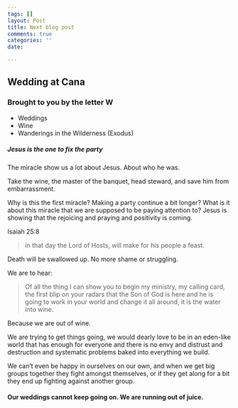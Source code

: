 ```yaml
---
tags: []
layout: Post
title: Next blog post
comments: true
categories: ''
date: 

---
```

## Wedding at Cana

### Brought to you by the letter W

* Weddings
* Wine
* Wanderings in the Wilderness (Exodus)

##### Jesus is the one to fix the party

The miracle show us a lot about Jesus. About who he was. 

Take the wine, the master of the banquet, head steward, and save him from embarrassment. 

Why is this the first miracle? Making a party continue a bit longer? What is it about this miracle that we are supposed to be paying attention to? Jesus is showing that the rejoicing and praying and positivity is coming. 

Isaiah 25:8

> in that day the Lord of Hosts, will make for his people a feast. 

Death will be swallowed up. No more shame or struggling. 

We are to hear:

> Of all the thing I can show you to begin my ministry, my calling card, the first blip on your radars that the Son of God is here and he is going to work in your world and change it all around, it is the water into wine. 

Because we are out of wine. 

We are trying to get things going, we would dearly love to be in an eden-like world that has enough for everyone and there is no envy and distrust and destruction and systematic problems baked into everything we build. 

We can’t even be happy in ourselves on our own, and when we get big groups together they fight amongst themselves, or if they get along for a bit they end up fighting against another group. 

#### Our weddings cannot keep going on. We are running out of juice.